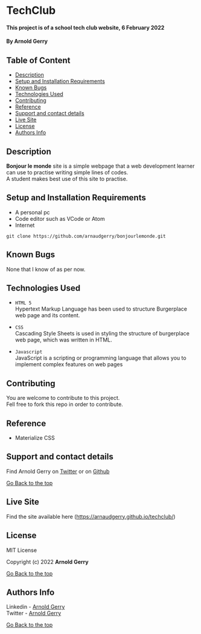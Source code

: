 # TechClub

#### This project is of a school tech club website, 6 February 2022
#### By **Arnold Gerry**

## Table of Content
+ [Description](#Description)
+ [Setup and Installation Requirements](#Setup-and-Installation-Requirements)
+ [Known Bugs](#Known-Bugs)
+ [Technologies Used](#Technologies-Used)
+ [Contributing](#Contributing)
+ [Reference](#Reference)
+ [Support and contact details](#Support-and-contact-details)
+ [Live Site](#Live-Site)
+ [License](#License)
+ [Authors Info](#Authors-Info)


## Description
**Bonjour le monde** site is a simple webpage that a web development learner can use to practise writing simple lines of codes.   
A student makes best use of this site to practise.

## Setup and Installation Requirements
* A personal pc
* Code editor such as VCode or Atom
* Internet

`git clone https://github.com/arnaudgerry/bonjourlemonde.git`

## Known Bugs
None that I know of as per now.

## Technologies Used
- `HTML 5`   
   Hypertext Markup Language has been used to structure Burgerplace web page and its content.   


- `CSS`       
   Cascading Style Sheets is used in styling the structure of burgerplace web page, which was written in HTML. 

- `Javascript`       
   JavaScript is a scripting or programming language that allows you to implement complex features on web pages

## Contributing   
You are welcome to contribute to this project.    
Fell free to fork this repo in order to contribute.
   
## Reference
* Materialize CSS

## Support and contact details
Find Arnold Gerry on [Twitter](https://twitter.com/arnoldgerry1) or on [Github](https://github.com/arnaudgerry/ )

[Go Back to the top](#bonjourlemonde)

## Live Site   
Find the site available here (https://arnaudgerry.github.io/techclub/)  


## License  

MIT License

Copyright (c) 2022 **Arnold Gerry**

[Go Back to the top](#bonjourlemonde)

## Authors Info

Linkedin - [Arnold Gerry](https://ke.linkedin.com/in/arnoldgerry)    
Twitter - [Arnold Gerry](https://twitter.com/arnoldgerry1)

[Go Back to the top](#techclub)

